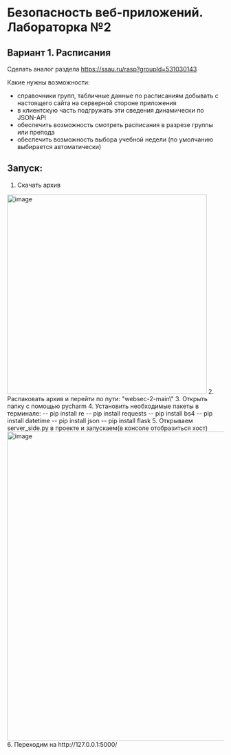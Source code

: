 # Безопасность веб-приложений. Лабораторка №2

## Вариант 1. Расписания

Сделать аналог раздела https://ssau.ru/rasp?groupId=531030143

Какие нужны возможности:
- справочники групп, табличные данные по расписаниям добывать с настоящего сайта на серверной стороне приложения
- в клиентскую часть подгружать эти сведения динамически по JSON-API
- обеспечить возможность смотреть расписания в разрезе группы или препода
- обеспечить возможность выбора учебной недели (по умолчанию выбирается автоматически)

## Запуск:
1. Скачать архив
<img width="464" alt="image" src="https://github.com/v0dnyy/websec-2/assets/92549113/1a04ed9e-386c-4718-afcd-481f7f4ae4d0">
2. Распаковать архив и перейти по пути: "websec-2-main\"
3. Открыть папку с помощью pycharm
4. Установить необходимые пакеты в терминале:
    -- pip install re
    -- pip install requests
    -- pip install bs4
    -- pip install datetime
    -- pip install json
    -- pip install flask
5. Открываем server_side.py в проекте и запускаем(в консоле отобразиться хост)
   <img width="720" alt="image" src="https://github.com/v0dnyy/websec-2/assets/92549113/e1c34afa-0781-406e-a11a-9f9cc277a790">
6. Переходим на http://127.0.0.1:5000/





